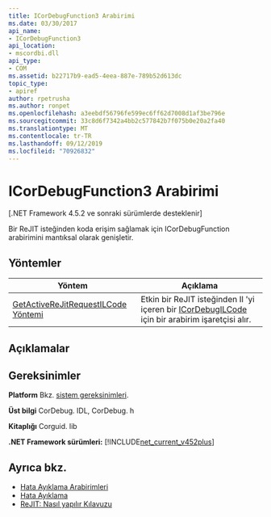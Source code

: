 ```yaml
---
title: ICorDebugFunction3 Arabirimi
ms.date: 03/30/2017
api_name:
- ICorDebugFunction3
api_location:
- mscordbi.dll
api_type:
- COM
ms.assetid: b22717b9-ead5-4eea-887e-789b52d613dc
topic_type:
- apiref
author: rpetrusha
ms.author: ronpet
ms.openlocfilehash: a3eebdf56796fe599ec6ff62d7008d1af3be796e
ms.sourcegitcommit: 33c8d6f7342a4bb2c577842b7f075b0e20a2fa40
ms.translationtype: MT
ms.contentlocale: tr-TR
ms.lasthandoff: 09/12/2019
ms.locfileid: "70926832"
---
```

# <a name="icordebugfunction3-interface"></a>ICorDebugFunction3 Arabirimi
[.NET Framework 4.5.2 ve sonraki sürümlerde desteklenir]  
  
 Bir ReJIT isteğinden koda erişim sağlamak için ICorDebugFunction arabirimini mantıksal olarak genişletir.  
  
## <a name="methods"></a>Yöntemler  
  
|Yöntem|Açıklama|  
|------------|-----------------|  
|[GetActiveReJitRequestILCode Yöntemi](../../../../docs/framework/unmanaged-api/debugging/icordebugfunction3-getactiverejitrequestilcode-method.md)|Etkin bir ReJIT isteğinden Il 'yi içeren bir [ICorDebugILCode](../../../../docs/framework/unmanaged-api/debugging/icordebugilcode-interface.md) için bir arabirim işaretçisi alır.|  
  
## <a name="remarks"></a>Açıklamalar  
  
## <a name="requirements"></a>Gereksinimler  
 **Platform** Bkz. [sistem gereksinimleri](../../../../docs/framework/get-started/system-requirements.md).  
  
 **Üst bilgi** CorDebug. IDL, CorDebug. h  
  
 **Kitaplığı** Corguid. lib  
  
 **.NET Framework sürümleri:** [!INCLUDE[net_current_v452plus](../../../../includes/net-current-v452plus-md.md)]  
  
## <a name="see-also"></a>Ayrıca bkz.

- [Hata Ayıklama Arabirimleri](../../../../docs/framework/unmanaged-api/debugging/debugging-interfaces.md)
- [Hata Ayıklama](../../../../docs/framework/unmanaged-api/debugging/index.md)
- [ReJIT: Nasıl yapılır Kılavuzu](https://blogs.msdn.microsoft.com/davbr/2011/10/12/rejit-a-how-to-guide/)

